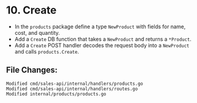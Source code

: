 # 10. Create

- In the `products` package define a type `NewProduct` with fields for name, cost, and quantity.
- Add a `Create` DB function that takes a `NewProduct` and returns a `*Product`.
- Add a `Create` POST handler decodes the request body into a `NewProduct` and calls `products.Create`.

## File Changes:

```
Modified cmd/sales-api/internal/handlers/products.go
Modified cmd/sales-api/internal/handlers/routes.go
Modified internal/products/products.go
```